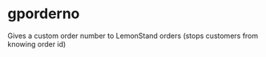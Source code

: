 gporderno
=========

Gives a custom order number to LemonStand orders (stops customers from knowing order id)

